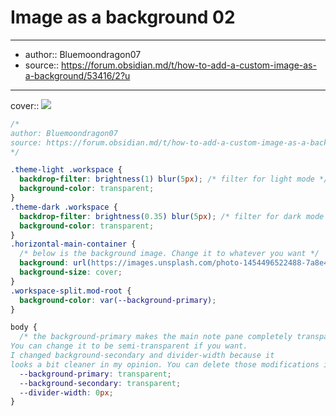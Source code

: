 

# Image as a background 02

---

- author:: Bluemoondragon07
- source:: https://forum.obsidian.md/t/how-to-add-a-custom-image-as-a-background/53416/2?u

---

cover:: ![](https://i.imgur.com/fsE8GIl.png)

```css
/*
author: Bluemoondragon07
source: https://forum.obsidian.md/t/how-to-add-a-custom-image-as-a-background/53416/2?u
*/

.theme-light .workspace {
  backdrop-filter: brightness(1) blur(5px); /* filter for light mode */
  background-color: transparent;
}
.theme-dark .workspace {
  backdrop-filter: brightness(0.35) blur(5px); /* filter for dark mode */
  background-color: transparent;
}
.horizontal-main-container {
  /* below is the background image. Change it to whatever you want */
  background: url(https://images.unsplash.com/photo-1454496522488-7a8e488e8606?ixlib=rb-4.0.3&ixid=MnwxMjA3fDB8MHxwaG90by1wYWdlfHx8fGVufDB8fHx8&auto=format&fit=crop&w=2076&q=80);
  background-size: cover;
}
.workspace-split.mod-root {
  background-color: var(--background-primary);
}

body {
  /* the background-primary makes the main note pane completely transparent. 
You can change it to be semi-transparent if you want. 
I changed background-secondary and divider-width because it
looks a bit cleaner in my opinion. You can delete those modifications if you want.*/
  --background-primary: transparent;
  --background-secondary: transparent;
  --divider-width: 0px;
}
```
